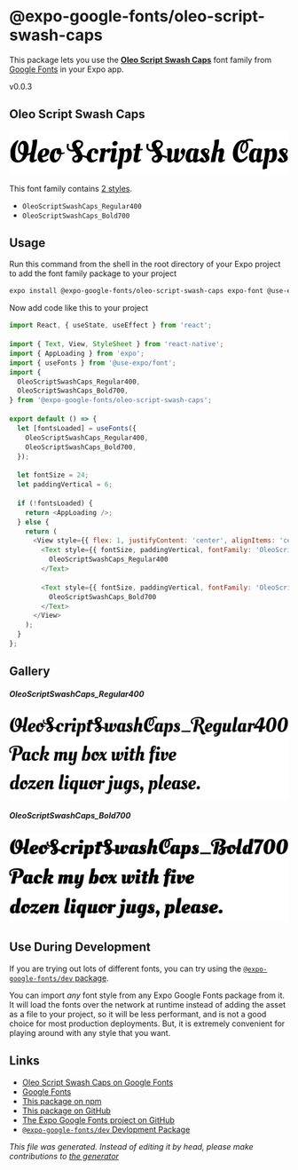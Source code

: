 # @expo-google-fonts/oleo-script-swash-caps

This package lets you use the [**Oleo Script Swash Caps**](https://fonts.google.com/specimen/Oleo+Script+Swash+Caps) font family from [Google Fonts](https://fonts.google.com/) in your Expo app.

v0.0.3

## Oleo Script Swash Caps

![Oleo Script Swash Caps](./font-family.png)

This font family contains [2 styles](#gallery).

- `OleoScriptSwashCaps_Regular400`
- `OleoScriptSwashCaps_Bold700`

## Usage

Run this command from the shell in the root directory of your Expo project to add the font family package to your project
```sh
expo install @expo-google-fonts/oleo-script-swash-caps expo-font @use-expo/font
```

Now add code like this to your project
```js
import React, { useState, useEffect } from 'react';

import { Text, View, StyleSheet } from 'react-native';
import { AppLoading } from 'expo';
import { useFonts } from '@use-expo/font';
import {
  OleoScriptSwashCaps_Regular400,
  OleoScriptSwashCaps_Bold700,
} from '@expo-google-fonts/oleo-script-swash-caps';

export default () => {
  let [fontsLoaded] = useFonts({
    OleoScriptSwashCaps_Regular400,
    OleoScriptSwashCaps_Bold700,
  });

  let fontSize = 24;
  let paddingVertical = 6;

  if (!fontsLoaded) {
    return <AppLoading />;
  } else {
    return (
      <View style={{ flex: 1, justifyContent: 'center', alignItems: 'center' }}>
        <Text style={{ fontSize, paddingVertical, fontFamily: 'OleoScriptSwashCaps_Regular400' }}>
          OleoScriptSwashCaps_Regular400
        </Text>

        <Text style={{ fontSize, paddingVertical, fontFamily: 'OleoScriptSwashCaps_Bold700' }}>
          OleoScriptSwashCaps_Bold700
        </Text>
      </View>
    );
  }
};

```

## Gallery

##### OleoScriptSwashCaps_Regular400
![OleoScriptSwashCaps_Regular400](./9375d47eb832ce8884342c974dccc6d94746d0e57dd79232ee81a5ab8c9d36a5.ttf.png)

##### OleoScriptSwashCaps_Bold700
![OleoScriptSwashCaps_Bold700](./fefbbb389f88ec3c2fdca446b6cd4543a073c75e48b59a1ca1c1fc03ef8756b1.ttf.png)


## Use During Development

If you are trying out lots of different fonts, you can try using the [`@expo-google-fonts/dev` package](https://www.npmjs.com/package/@expo-google-fonts/dev).

You can import *any* font style from any Expo Google Fonts package from it. It will load the fonts
over the network at runtime instead of adding the asset as a file to your project, so it will be 
less performant, and is not a good choice for most production deployments. But, it is extremely convenient
for playing around with any style that you want.

## Links

- [Oleo Script Swash Caps on Google Fonts](https://fonts.google.com/specimen/Oleo+Script+Swash+Caps)
- [Google Fonts](https://fonts.google.com/)
- [This package on npm](https://www.npmjs.com/package/@expo-google-fonts/oleo-script-swash-caps)
- [This package on GitHub](https://github.com/expo/google-fonts/tree/master/font-packages/oleo-script-swash-caps)
- [The Expo Google Fonts project on GitHub](https://github.com/expo/google-fonts)
- [`@expo-google-fonts/dev` Devlopment Package](https://github.com/expo/google-fonts/tree/master/font-packages/dev)


*This file was generated. Instead of editing it by head, please make contributions to [the generator](https://github.com/expo/google-fonts/tree/master/packages/generator)*
